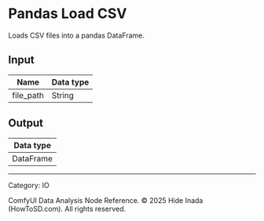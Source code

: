 # Pandas Load CSV
Loads CSV files into a pandas DataFrame.

## Input
| Name | Data type |
|---|---|
| file_path | String |

## Output
| Data type |
|---|
| DataFrame |

<HR>
Category: IO

ComfyUI Data Analysis Node Reference. © 2025 Hide Inada (HowToSD.com). All rights reserved.
